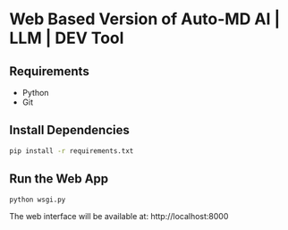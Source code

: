 # Web Based Version of Auto-MD AI | LLM | DEV Tool

## Requirements

- Python
- Git

## Install Dependencies

```bash
pip install -r requirements.txt
```

## Run the Web App

```bash
python wsgi.py
```

The web interface will be available at: http://localhost:8000
